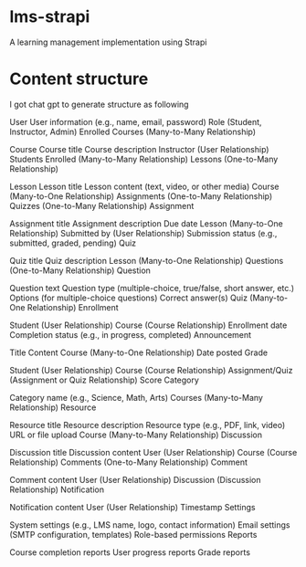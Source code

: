 # lms-strapi
A learning management implementation using Strapi

# Content structure
I got chat gpt to generate structure as following

User
  User information (e.g., name, email, password)
  Role (Student, Instructor, Admin)
  Enrolled Courses (Many-to-Many Relationship)

Course
  Course title
  Course description
  Instructor (User Relationship)
  Students Enrolled (Many-to-Many Relationship)
  Lessons (One-to-Many Relationship)

Lesson
Lesson title
Lesson content (text, video, or other media)
Course (Many-to-One Relationship)
Assignments (One-to-Many Relationship)
Quizzes (One-to-Many Relationship)
Assignment

Assignment title
Assignment description
Due date
Lesson (Many-to-One Relationship)
Submitted by (User Relationship)
Submission status (e.g., submitted, graded, pending)
Quiz

Quiz title
Quiz description
Lesson (Many-to-One Relationship)
Questions (One-to-Many Relationship)
Question

Question text
Question type (multiple-choice, true/false, short answer, etc.)
Options (for multiple-choice questions)
Correct answer(s)
Quiz (Many-to-One Relationship)
Enrollment

Student (User Relationship)
Course (Course Relationship)
Enrollment date
Completion status (e.g., in progress, completed)
Announcement

Title
Content
Course (Many-to-One Relationship)
Date posted
Grade

Student (User Relationship)
Course (Course Relationship)
Assignment/Quiz (Assignment or Quiz Relationship)
Score
Category

Category name (e.g., Science, Math, Arts)
Courses (Many-to-Many Relationship)
Resource

Resource title
Resource description
Resource type (e.g., PDF, link, video)
URL or file upload
Course (Many-to-Many Relationship)
Discussion

Discussion title
Discussion content
User (User Relationship)
Course (Course Relationship)
Comments (One-to-Many Relationship)
Comment

Comment content
User (User Relationship)
Discussion (Discussion Relationship)
Notification

Notification content
User (User Relationship)
Timestamp
Settings

System settings (e.g., LMS name, logo, contact information)
Email settings (SMTP configuration, templates)
Role-based permissions
Reports

Course completion reports
User progress reports
Grade reports
